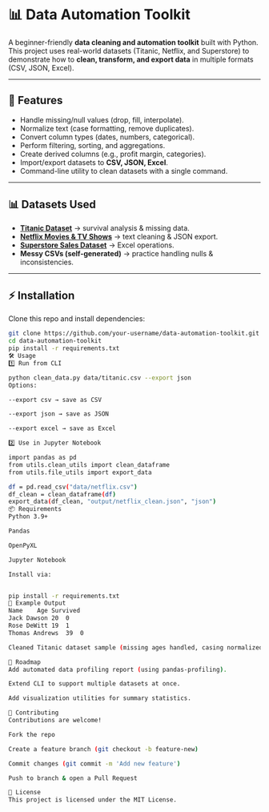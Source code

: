 # 📊 Data Automation Toolkit

A beginner-friendly **data cleaning and automation toolkit** built with Python.  
This project uses real-world datasets (Titanic, Netflix, and Superstore) to demonstrate how to **clean, transform, and export data** in multiple formats (CSV, JSON, Excel).  

---

## 🚀 Features
- Handle missing/null values (drop, fill, interpolate).
- Normalize text (case formatting, remove duplicates).
- Convert column types (dates, numbers, categorical).
- Perform filtering, sorting, and aggregations.
- Create derived columns (e.g., profit margin, categories).
- Import/export datasets to **CSV, JSON, Excel**.
- Command-line utility to clean datasets with a single command.


---

## 📊 Datasets Used
- **[Titanic Dataset](https://www.kaggle.com/c/titanic/data)** → survival analysis & missing data.
- **[Netflix Movies & TV Shows](https://www.kaggle.com/shivamb/netflix-shows)** → text cleaning & JSON export.
- **[Superstore Sales Dataset](https://www.kaggle.com/datasets/vivek468/superstore-dataset-final)** → Excel operations.
- **Messy CSVs (self-generated)** → practice handling nulls & inconsistencies.

---

## ⚡ Installation
Clone this repo and install dependencies:
```bash
git clone https://github.com/your-username/data-automation-toolkit.git
cd data-automation-toolkit
pip install -r requirements.txt
🛠 Usage
1️⃣ Run from CLI

python clean_data.py data/titanic.csv --export json
Options:

--export csv → save as CSV

--export json → save as JSON

--export excel → save as Excel

2️⃣ Use in Jupyter Notebook

import pandas as pd
from utils.clean_utils import clean_dataframe
from utils.file_utils import export_data

df = pd.read_csv("data/netflix.csv")
df_clean = clean_dataframe(df)
export_data(df_clean, "output/netflix_clean.json", "json")
📦 Requirements
Python 3.9+

Pandas

OpenPyXL

Jupyter Notebook

Install via:


pip install -r requirements.txt
📸 Example Output
Name	Age	Survived
Jack Dawson	20	0
Rose DeWitt	19	1
Thomas Andrews	39	0

Cleaned Titanic dataset sample (missing ages handled, casing normalized).

🔮 Roadmap
Add automated data profiling report (using pandas-profiling).

Extend CLI to support multiple datasets at once.

Add visualization utilities for summary statistics.

🤝 Contributing
Contributions are welcome!

Fork the repo

Create a feature branch (git checkout -b feature-new)

Commit changes (git commit -m 'Add new feature')

Push to branch & open a Pull Request

📜 License
This project is licensed under the MIT License.

